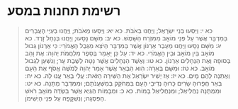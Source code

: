# רשימת תחנות במסע

> כא י: וַיִּסְעוּ בְּנֵי יִשְׂרָאֵל; וַיַּחֲנוּ בְּאֹבֹת.
> כא יא: וַיִּסְעוּ מֵאֹבֹת; וַיַּחֲנוּ בְּעִיֵּי הָעֲבָרִים בַּמִּדְבָּר אֲשֶׁר עַל פְּנֵי מוֹאָב מִמִּזְרַח הַשָּׁמֶשׁ.
> כא יב: מִשָּׁם נָסָעוּ; וַיַּחֲנוּ בְּנַחַל זָרֶד.
> כא יג: מִשָּׁם נָסָעוּ וַיַּחֲנוּ מֵעֵבֶר אַרְנוֹן אֲשֶׁר בַּמִּדְבָּר הַיֹּצֵא מִגְּבֻל הָאֱמֹרִי:  כִּי אַרְנוֹן גְּבוּל מוֹאָב בֵּין מוֹאָב וּבֵין הָאֱמֹרִי.
> כא יד: עַל כֵּן יֵאָמַר בְּסֵפֶר מִלְחֲמֹת יְהוָה:  אֶת וָהֵב בְּסוּפָה וְאֶת הַנְּחָלִים אַרְנוֹן.
> כא טו: וְאֶשֶׁד הַנְּחָלִים אֲשֶׁר נָטָה לְשֶׁבֶת עָר; וְנִשְׁעַן לִגְבוּל מוֹאָב.
> כא טז: וּמִשָּׁם בְּאֵרָה:  הִוא הַבְּאֵר אֲשֶׁר אָמַר יְהוָה לְמֹשֶׁה אֱסֹף אֶת הָעָם וְאֶתְּנָה לָהֶם מָיִם.
> כא יז: אָז יָשִׁיר יִשְׂרָאֵל אֶת הַשִּׁירָה הַזֹּאת:  עֲלִי בְאֵר עֱנוּ לָהּ.
> כא יח: בְּאֵר חֲפָרוּהָ שָׂרִים כָּרוּהָ נְדִיבֵי הָעָם בִּמְחֹקֵק בְּמִשְׁעֲנֹתָם; וּמִמִּדְבָּר מַתָּנָה.
> כא יט: וּמִמַּתָּנָה נַחֲלִיאֵל; וּמִנַּחֲלִיאֵל בָּמוֹת.
> כא כ: וּמִבָּמוֹת הַגַּיְא אֲשֶׁר בִּשְׂדֵה מוֹאָב רֹאשׁ הַפִּסְגָּה; וְנִשְׁקָפָה עַל פְּנֵי הַיְשִׁימֹן. 
 


